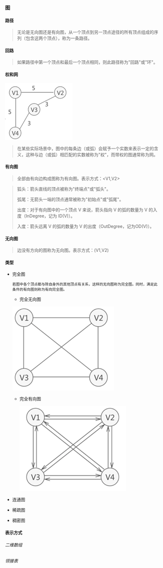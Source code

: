 ### 图

#### 路径

> 无论是无向图还是有向图，从一个顶点到另一顶点途径的所有顶点组成的序列（包含这两个顶点），称为一条路径。

#### 回路

> 如果路径中第一个顶点和最后一个顶点相同，则此路径称为"回路"或"环"。

#### 权和网

<img src="weight-net.png" alt="Alt text" style="zoom:67%;" />

> 在某些实际场景中，图中的每条边（或弧）会赋予一个实数来表示一定的含义，这种与边（或弧）相匹配的实数被称为"权"，而带权的图通常称为网。

#### 有向图

> 全部由有向边构成图称为有向图。表示方式：<V1,V2>

> 狐头：箭头直线的顶点被称为"终端点"或"弧头"。
>
> 弧尾：无箭头一端的顶点通常被称为"初始点"或"弧尾"。
>
> 出度：对于有向图中的一个顶点 V 来说，箭头指向 V 的弧的数量为 V 的入度（InDegree，记为 ID(V)）。
>
> 入度：箭头远离 V 的弧的数量为 V 的出度（OutDegree，记为OD(V)）。

#### 无向图

> 边没有方向的图称为无向图。表示方式：(V1,V2)

#### 类型

* 完全图

  `若图中各个顶点都与除自身外的其他顶点有关系，这样的无向图称为完全图。同时，满足此条件的有向图则称为有向完全图。`

  * 完全无向图

  ![Alt text](whole-undigraph.png)

  * 完全有向图

    ![Alt text](whole-digraph.png)

* 连通图

* 稀疏图

* 稠密图

#### 表示方式

###### 二维数组

###### 领接表



